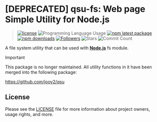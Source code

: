 # [DEPRECATED] qsu-fs: Web page Simple Utility for Node.js

> [![license](https://img.shields.io/badge/license-MIT-blue.svg)](https://github.com/jooy2/qsu-fs/blob/main/LICENSE) ![Programming Language Usage](https://img.shields.io/github/languages/top/jooy2/qsu-fs) [![npm latest package](https://img.shields.io/npm/v/qsu-fs/latest.svg)](https://www.npmjs.com/package/qsu-fs) [![npm downloads](https://img.shields.io/npm/dm/qsu-fs.svg)](https://www.npmjs.com/package/qsu-fs) [![Followers](https://img.shields.io/github/followers/jooy2?style=social)](https://github.com/jooy2) ![Stars](https://img.shields.io/github/stars/jooy2/qsu-fs?style=social) ![Commit Count](https://img.shields.io/github/commit-activity/y/jooy2/qsu-fs)

A file system utility that can be used with **[Node.js](https://nodejs.org)** fs module.

> [!IMPORTANT]
>
> This package is no longer maintained. All utility functions in it have been merged into the following package:
>
> https://github.com/jooy2/qsu

## License

Please see the [LICENSE](LICENSE) file for more information about project owners, usage rights, and more.
